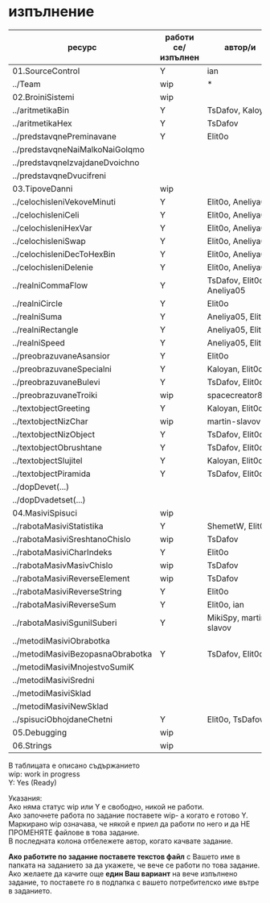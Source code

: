 # изпълнение

| ресурс | работи се/изпълнен | автор/и |
| - | - |-|
| 01.SourceControl | Y | ian |
| ../Team | wip | * |
| 02.BroiniSistemi |wip|
|../aritmetikaBin| Y | TsDafov, Kaloyan |
|../aritmetikaHex| Y | TsDafov |
|../predstavqnePreminavane| Y | Elit0o |
|../predstavqneNaiMalkoNaiGolqmo
|../predstavqneIzvajdaneDvoichno
|../predstavqneDvucifreni
| 03.TipoveDanni|wip
|../celochisleniVekoveMinuti| Y | Elit0o, Aneliya05 |
|../celochisleniCeli| Y | Elit0o, Aneliya05 |
|../celochisleniHexVar| Y | Elit0o, Aneliya05 |
|../celochisleniSwap| Y | Elit0o, Aneliya05 |
|../celochisleniDecToHexBin| Y | Elit0o, Aneliya05 |
|../celochisleniDelenie| Y | Elit0o, Aneliya05 |
|../realniCommaFlow| Y | TsDafov, Elit0o, Aneliya05|
|../realniCircle| Y | Elit0o |
|../realniSuma| Y | Aneliya05, Elit0o |
|../realniRectangle| Y | Aneliya05, Elit0o |
|../realniSpeed| Y | Aneliya05, Elit0o |
|../preobrazuvaneAsansior| Y | Elit0o |
|../preobrazuvaneSpecialni| Y | Kaloyan, Elit0o |
|../preobrazuvaneBulevi| Y | TsDafov, Elit0o |
|../preobrazuvaneTroiki| wip | spacecreator888
|../textobjectGreeting| Y | Kaloyan, Elit0o |
|../textobjectNizChar| wip | martin-slavov
|../textobjectNizObject| Y | TsDafov, Elit0o |
|../textobjectObrushtane| Y | TsDafov, Elit0o |
|../textobjectSlujitel| Y | Kaloyan, Elit0o |
|../textobjectPiramida| Y | TsDafov, Elit0o |
|../dopDevet(...)| 
|../dopDvadetset(...)|
| 04.MasiviSpisuci|wip
|../rabotaMasiviStatistika| Y | ShemetW, Elit0o  |
|../rabotaMasiviSreshtanoChislo| wip | TsDafov
|../rabotaMasiviCharIndeks| Y | Elit0o |
|../rabotaMasivMasivChislo| wip | TsDafov
|../rabotaMasiviReverseElement| wip | TsDafov
|../rabotaMasiviReverseString| Y | Elit0o
|../rabotaMasiviReverseSum| Y | Elit0o, ian
|../rabotaMasiviSguniISuberi| Y | MikiSpy, martin-slavov
|../metodiMasiviObrabotka|
|../metodiMasiviBezopasnaObrabotka| Y | TsDafov, Elit0o
|../metodiMasiviMnojestvoSumiK|
|../metodiMasiviSredni|
|../metodiMasiviSklad|
|../metodiMasiviNewSklad|
|../spisuciObhojdaneChetni| Y | Elit0o, TsDafov|
| 05.Debugging|wip
| 06.Strings|wip






В таблицата е описано съдържанието  
wip: work in progress  
Y: Yes (Ready)  

 Указания:   
 Ако няма статус wip или Y е свободно, никой не работи.  
 Ако започнете работа по задание поставете wip- а когато е готово Y.   
 Маркирано wip означава, че някой е приел да работи по него и да НЕ ПРОМЕНЯТЕ файлове в това задание.  
 В последната колона отбележете автор, когато качвате задание.
 
 
 **Ако работите по задание поставете текстов файл** с Вашето име в папката на заданието за да укажете, че вече се работи по това задание.    
 Ако желаете да качите още **един Ваш вариант** на вече изпълнено задание, то поставете го в подпапка с вашето потребителско име вътре в заданието.
 
 
 
 



